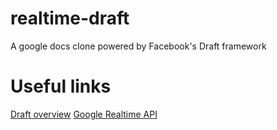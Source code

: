# realtime-draft
A google docs clone powered by Facebook's Draft framework

# Useful links

[Draft overview](http://facebook.github.io/draft-js/docs/overview.html#content)
[Google Realtime API](https://developers.google.com/google-apps/realtime/overview)
